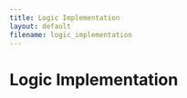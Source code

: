 ```yaml
---
title: Logic Implementation
layout: default
filename: logic_implementation
--- 
```

# Logic Implementation
